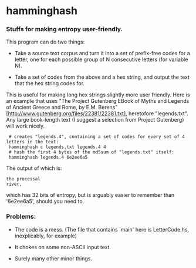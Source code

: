 hamminghash
===========

### Stuffs for making entropy user-friendly.

This program can do two things:

- Take a source text corpus and turn it into a *set* of prefix-free codes for a letter, one for each possible group of N consecutive letters (for variable N).

- Take a set of codes from the above and a hex string, and output the text that the hex string codes for.

This is useful for making long hex strings slightly more user friendly. Here is an example that uses "The Project Gutenberg EBook of Myths and Legends of Ancient Greece and Rome, by E.M. Berens" [http://www.gutenberg.org/files/22381/22381.txt], heretofore "legends.txt".  Any large book-length text (I suggest a selection from Project Gutenberg) will work nicely.

     # creates "legends.4", containing a set of codes for every set of 4 letters in the text:
     hamminghash c legends.txt legends.4 4
     # hash the first 4 bytes of the md5sum of "legends.txt" itself:
     hamminghash legends.4 6e2ee6a5

The output of which is:
    
    the processal
    river,

which has 32 bits of entropy, but is arguably easier to remember than '6e2ee6a5', should you need to.

### Problems:

- The code is a mess. (The file that contains `main' here is LetterCode.hs, inexplicably, for example)

- It chokes on some non-ASCII input text.

- Surely many other minor things.
